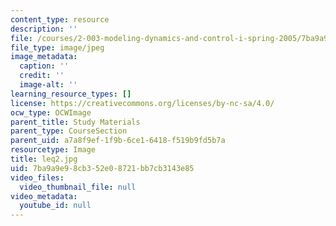 ```yaml
---
content_type: resource
description: ''
file: /courses/2-003-modeling-dynamics-and-control-i-spring-2005/7ba9a9e98cb352e08721bb7cb3143e85_leq2.jpg
file_type: image/jpeg
image_metadata:
  caption: ''
  credit: ''
  image-alt: ''
learning_resource_types: []
license: https://creativecommons.org/licenses/by-nc-sa/4.0/
ocw_type: OCWImage
parent_title: Study Materials
parent_type: CourseSection
parent_uid: a7a8f9ef-1f9b-6ce1-6418-f519b9fd5b7a
resourcetype: Image
title: leq2.jpg
uid: 7ba9a9e9-8cb3-52e0-8721-bb7cb3143e85
video_files:
  video_thumbnail_file: null
video_metadata:
  youtube_id: null
---
```

